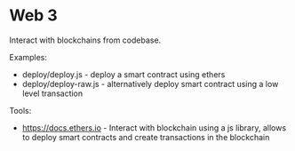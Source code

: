 # Web 3
Interact with blockchains from codebase.

Examples:
- deploy/deploy.js - deploy a smart contract using ethers
- deploy/deploy-raw.js - alternatively deploy smart contract using a low level transaction


Tools:
- https://docs.ethers.io - Interact with blockchain using a js library, allows to deploy smart contracts and create transactions in the blockchain 

